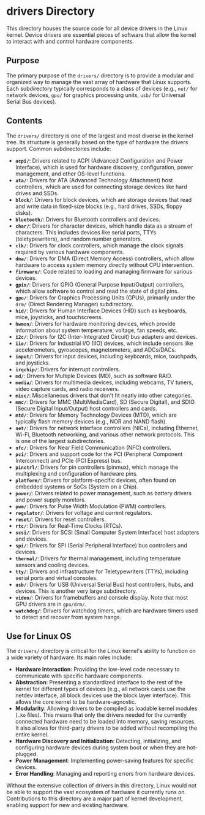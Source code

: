 # drivers Directory

This directory houses the source code for all device drivers in the Linux kernel. Device drivers are essential pieces of software that allow the kernel to interact with and control hardware components.

## Purpose

The primary purpose of the `drivers/` directory is to provide a modular and organized way to manage the vast array of hardware that Linux supports. Each subdirectory typically corresponds to a class of devices (e.g., `net/` for network devices, `gpu/` for graphics processing units, `usb/` for Universal Serial Bus devices).

## Contents

The `drivers/` directory is one of the largest and most diverse in the kernel tree. Its structure is generally based on the type of hardware the drivers support. Common subdirectories include:

*   **`acpi/`**: Drivers related to ACPI (Advanced Configuration and Power Interface), which is used for hardware discovery, configuration, power management, and other OS-level functions.
*   **`ata/`**: Drivers for ATA (Advanced Technology Attachment) host controllers, which are used for connecting storage devices like hard drives and SSDs.
*   **`block/`**: Drivers for block devices, which are storage devices that read and write data in fixed-size blocks (e.g., hard drives, SSDs, floppy disks).
*   **`bluetooth/`**: Drivers for Bluetooth controllers and devices.
*   **`char/`**: Drivers for character devices, which handle data as a stream of characters. This includes devices like serial ports, TTYs (teletypewriters), and random number generators.
*   **`clk/`**: Drivers for clock controllers, which manage the clock signals required by various hardware components.
*   **`dma/`**: Drivers for DMA (Direct Memory Access) controllers, which allow hardware to access system memory directly without CPU intervention.
*   **`firmware/`**: Code related to loading and managing firmware for various devices.
*   **`gpio/`**: Drivers for GPIO (General Purpose Input/Output) controllers, which allow software to control and read the state of digital pins.
*   **`gpu/`**: Drivers for Graphics Processing Units (GPUs), primarily under the `drm/` (Direct Rendering Manager) subdirectory.
*   **`hid/`**: Drivers for Human Interface Devices (HID) such as keyboards, mice, joysticks, and touchscreens.
*   **`hwmon/`**: Drivers for hardware monitoring devices, which provide information about system temperature, voltage, fan speeds, etc.
*   **`i2c/`**: Drivers for I2C (Inter-Integrated Circuit) bus adapters and devices.
*   **`iio/`**: Drivers for Industrial I/O (IIO) devices, which include sensors like accelerometers, gyroscopes, magnetometers, and ADCs/DACs.
*   **`input/`**: Drivers for input devices, including keyboards, mice, touchpads, and joysticks.
*   **`irqchip/`**: Drivers for interrupt controllers.
*   **`md/`**: Drivers for Multiple Devices (MD), such as software RAID.
*   **`media/`**: Drivers for multimedia devices, including webcams, TV tuners, video capture cards, and radio receivers.
*   **`misc/`**: Miscellaneous drivers that don't fit neatly into other categories.
*   **`mmc/`**: Drivers for MMC (MultiMediaCard), SD (Secure Digital), and SDIO (Secure Digital Input/Output) host controllers and cards.
*   **`mtd/`**: Drivers for Memory Technology Devices (MTD), which are typically flash memory devices (e.g., NOR and NAND flash).
*   **`net/`**: Drivers for network interface controllers (NICs), including Ethernet, Wi-Fi, Bluetooth networking, and various other network protocols. This is one of the largest subdirectories.
*   **`nfc/`**: Drivers for Near Field Communication (NFC) controllers.
*   **`pci/`**: Drivers and support code for the PCI (Peripheral Component Interconnect) and PCIe (PCI Express) bus.
*   **`pinctrl/`**: Drivers for pin controllers (pinmux), which manage the multiplexing and configuration of hardware pins.
*   **`platform/`**: Drivers for platform-specific devices, often found on embedded systems or SoCs (System on a Chip).
*   **`power/`**: Drivers related to power management, such as battery drivers and power supply monitors.
*   **`pwm/`**: Drivers for Pulse Width Modulation (PWM) controllers.
*   **`regulator/`**: Drivers for voltage and current regulators.
*   **`reset/`**: Drivers for reset controllers.
*   **`rtc/`**: Drivers for Real-Time Clocks (RTCs).
*   **`scsi/`**: Drivers for SCSI (Small Computer System Interface) host adapters and devices.
*   **`spi/`**: Drivers for SPI (Serial Peripheral Interface) bus controllers and devices.
*   **`thermal/`**: Drivers for thermal management, including temperature sensors and cooling devices.
*   **`tty/`**: Drivers and infrastructure for Teletypewriters (TTYs), including serial ports and virtual consoles.
*   **`usb/`**: Drivers for USB (Universal Serial Bus) host controllers, hubs, and devices. This is another very large subdirectory.
*   **`video/`**: Drivers for framebuffers and console display. Note that most GPU drivers are in `gpu/drm/`.
*   **`watchdog/`**: Drivers for watchdog timers, which are hardware timers used to detect and recover from system hangs.

## Use for Linux OS

The `drivers/` directory is critical for the Linux kernel's ability to function on a wide variety of hardware. Its main roles include:

*   **Hardware Interaction**: Providing the low-level code necessary to communicate with specific hardware components.
*   **Abstraction**: Presenting a standardized interface to the rest of the kernel for different types of devices (e.g., all network cards use the netdev interface, all block devices use the block layer interface). This allows the core kernel to be hardware-agnostic.
*   **Modularity**: Allowing drivers to be compiled as loadable kernel modules (`.ko` files). This means that only the drivers needed for the currently connected hardware need to be loaded into memory, saving resources. It also allows for third-party drivers to be added without recompiling the entire kernel.
*   **Hardware Discovery and Initialization**: Detecting, initializing, and configuring hardware devices during system boot or when they are hot-plugged.
*   **Power Management**: Implementing power-saving features for specific devices.
*   **Error Handling**: Managing and reporting errors from hardware devices.

Without the extensive collection of drivers in this directory, Linux would not be able to support the vast ecosystem of hardware it currently runs on. Contributions to this directory are a major part of kernel development, enabling support for new and existing hardware.
